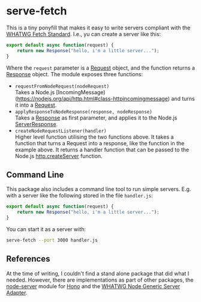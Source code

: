 # serve-fetch

This is a tiny ponyfill that makes it easy to write servers compliant with the [WHATWG Fetch Standard](https://fetch.spec.whatwg.org/). I.e., yu can create a server like this:

```js
export default async function(request) {
    return new Response("hello, i'm a little server...");
}
```

Where the `request` parameter is a [Request](https://developer.mozilla.org/en-US/docs/Web/API/Request) object, and the function returns a [Response](https://developer.mozilla.org/en-US/docs/Web/API/Response) object. The module exposes three functions:

- `requestFromNodeRequest(nodeRequest)`<br/>Takes a Node.js [IncomingMessage)(https://nodejs.org/api/http.html#class-httpincomingmessage) and turns it into a [Request](https://developer.mozilla.org/en-US/docs/Web/API/Request).
- `applyResponseToNodeResponse(response, nodeResponse)`<br/>Takes a [Response](https://developer.mozilla.org/en-US/docs/Web/API/Response) as first parameter, and applies it to the Node.js [ServerResponse](https://nodejs.org/api/http.html#class-httpserverresponse).
- `createNodeRequestListener(handler)`<br/>Higher level function utilising the two functions above. It takes a function that turns a Request into a response, like the function in the example above. It returns a handler function that can be passed to the Node.js [http.createServer](https://nodejs.org/api/http.html#httpcreateserveroptions-requestlistener) function.

## Command Line
This package also includes a command line tool to run simple servers. E.g. with a server like the following stored in the file `handler.js`:

```js
export default async function(request) {
    return new Response("hello, i'm a little server...");
}
```

You can start it as a server with:
```bash
serve-fetch --port 3000 handler.js
```

## References

At the time of writing, I couldn't find a stand alone package that did what I needed. However, there are implementations as part of other packages, the [node-server](https://github.com/honojs/node-server/) module for [Hono](https://hono.dev/) and the [WHATWG Node Generic Server Adapter](https://github.com/ardatan/whatwg-node/tree/master/packages/server). 
